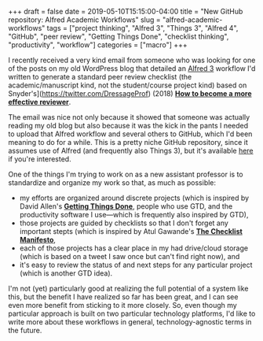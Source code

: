 +++ 
draft = false
date = 2019-05-10T15:15:00-04:00
title = "New GitHub repository: Alfred Academic Workflows"
slug = "alfred-academic-workflows" 
tags = ["project thinking", "Alfred 3", "Things 3", "Alfred 4", "GitHub", "peer review", "Getting Things Done", "checklist thinking", "productivity", "workflow"]
categories = ["macro"]
+++

I recently received a very kind email from someone who was looking for one of the posts on my old WordPress blog that detailed an [Alfred 3](https://www.alfredapp.com/) workflow I'd written to generate a standard peer review checklist (the academic/manuscript kind, not the student/course project kind) based on Snyder's](https://twitter.com/DressageProf) (2018) [**How to become a more effective reviewer**](https://dx.doi.org/10.1177/0016986218754495). 

The email was nice not only because it showed that someone was actually reading my old blog but also because it was the kick in the pants I needed to upload that Alfred workflow and several others to GitHub, which I'd been meaning to do for a while. This is a pretty niche GitHub repository, since it assumes use of Alfred (and frequently also Things 3), but it's available [here](https://github.com/greenhas/academic-alfred-workflows) if you're interested.

One of the things I'm trying to work on as a new assistant professor is to standardize and organize my work so that, as much as possible:

- my efforts are organized around discrete projects (which is inspired by David Allen's [**Getting Things Done**](https://gettingthingsdone.com/), people who use GTD, and the productivity software I use—which is frequently also inspired by GTD),
- those projects are guided by checklists so that I don't forget any important stepts (which is inspired by Atul Gawande's [**The Checklist Manifesto**](https://en.wikipedia.org/wiki/The_Checklist_Manifesto), 
- each of those projects has a clear place in my had drive/cloud storage (which is based on a tweet I saw once but can't find right now), and 
-  it's easy to review the status of and next steps for any particular project (which is another GTD idea). 

I'm not (yet) particularly good at realizing the full potential of a system like this, but the benefit I have realized so far has been great, and I can see even more benefit from sticking to it more closely. So, even though my particular approach is built on two particular technology platforms, I'd like to write more about these workflows in general, technology-agnostic terms in the future. 